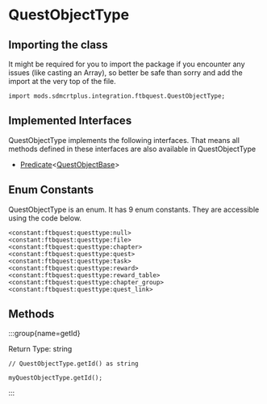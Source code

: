 # QuestObjectType

## Importing the class

It might be required for you to import the package if you encounter any issues (like casting an Array), so better be safe than sorry and add the import at the very top of the file.
```zenscript
import mods.sdmcrtplus.integration.ftbquest.QuestObjectType;
```


## Implemented Interfaces
QuestObjectType implements the following interfaces. That means all methods defined in these interfaces are also available in QuestObjectType

- [Predicate](/mods/sdmcrtplus/utils/core/Predicate)&lt;[QuestObjectBase](/mods/sdmcrtplus/integration/ftbquest/QuestObjectBase)&gt;

## Enum Constants

QuestObjectType is an enum. It has 9 enum constants. They are accessible using the code below.

```zenscript
<constant:ftbquest:questtype:null>
<constant:ftbquest:questtype:file>
<constant:ftbquest:questtype:chapter>
<constant:ftbquest:questtype:quest>
<constant:ftbquest:questtype:task>
<constant:ftbquest:questtype:reward>
<constant:ftbquest:questtype:reward_table>
<constant:ftbquest:questtype:chapter_group>
<constant:ftbquest:questtype:quest_link>
```
## Methods

:::group{name=getId}

Return Type: string

```zenscript
// QuestObjectType.getId() as string

myQuestObjectType.getId();
```

:::


